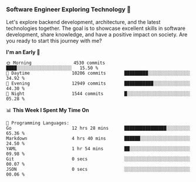 ### Software Engineer Exploring Technology 🚀 

Let's explore backend development, architecture, and the latest technologies together. The goal is to showcase excellent skills in software development, share knowledge, and have a positive impact on society. Are you ready to start this journey with me?

<!--START_SECTION:waka-->
**I'm an Early 🐤** 

```text
🌞 Morning                4530 commits        ████░░░░░░░░░░░░░░░░░░░░░   15.50 % 
🌆 Daytime                10206 commits       █████████░░░░░░░░░░░░░░░░   34.92 % 
🌃 Evening                12949 commits       ███████████░░░░░░░░░░░░░░   44.30 % 
🌙 Night                  1544 commits        █░░░░░░░░░░░░░░░░░░░░░░░░   05.28 % 
```


📊 **This Week I Spent My Time On** 

```text
💬 Programming Languages: 
Go                       12 hrs 28 mins      ████████████████░░░░░░░░░   65.36 % 
Markdown                 4 hrs 40 mins       ██████░░░░░░░░░░░░░░░░░░░   24.50 % 
YAML                     1 hr 54 mins        ██░░░░░░░░░░░░░░░░░░░░░░░   09.98 % 
Git                      0 secs              ░░░░░░░░░░░░░░░░░░░░░░░░░   00.07 % 
JSON                     0 secs              ░░░░░░░░░░░░░░░░░░░░░░░░░   00.06 % 
```


<!--END_SECTION:waka-->
